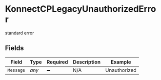 # KonnectCPLegacyUnauthorizedError

standard error


## Fields

| Field              | Type               | Required           | Description        | Example            |
| ------------------ | ------------------ | ------------------ | ------------------ | ------------------ |
| `Message`          | *any*              | :heavy_minus_sign: | N/A                | Unauthorized       |